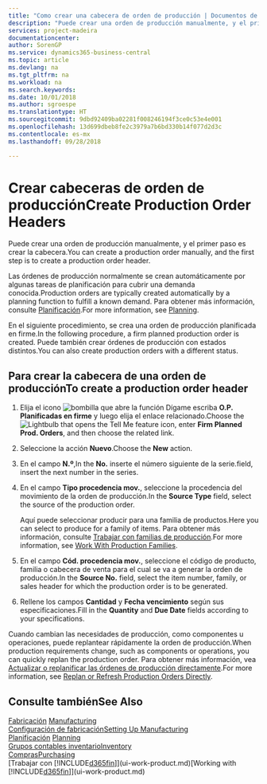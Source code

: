 ```yaml
---
title: "Como crear una cabecera de orden de producción | Documentos de Microsoft"
description: "Puede crear una orden de producción manualmente, y el primer paso es crear la cabecera."
services: project-madeira
documentationcenter: 
author: SorenGP
ms.service: dynamics365-business-central
ms.topic: article
ms.devlang: na
ms.tgt_pltfrm: na
ms.workload: na
ms.search.keywords: 
ms.date: 10/01/2018
ms.author: sgroespe
ms.translationtype: HT
ms.sourcegitcommit: 9dbd92409ba02281f008246194f3ce0c53e4e001
ms.openlocfilehash: 13d699dbeb8fe2c3979a7b6bd330b14f077d2d3c
ms.contentlocale: es-mx
ms.lasthandoff: 09/28/2018

---
```

# <a name="create-production-order-headers"></a><span data-ttu-id="65835-103">Crear cabeceras de orden de producción</span><span class="sxs-lookup"><span data-stu-id="65835-103">Create Production Order Headers</span></span>
<span data-ttu-id="65835-104">Puede crear una orden de producción manualmente, y el primer paso es crear la cabecera.</span><span class="sxs-lookup"><span data-stu-id="65835-104">You can create a production order manually, and the first step is to create a production order header.</span></span>

<span data-ttu-id="65835-105">Las órdenes de producción normalmente se crean automáticamente por algunas tareas de planificación para cubrir una demanda conocida.</span><span class="sxs-lookup"><span data-stu-id="65835-105">Production orders are typically created automatically by a planning function to fulfill a known demand.</span></span> <span data-ttu-id="65835-106">Para obtener más información, consulte [Planificación](production-planning.md).</span><span class="sxs-lookup"><span data-stu-id="65835-106">For more information, see [Planning](production-planning.md).</span></span>   

<span data-ttu-id="65835-107">En el siguiente procedimiento, se crea una orden de producción planificada en firme.</span><span class="sxs-lookup"><span data-stu-id="65835-107">In the following procedure, a firm planned production order is created.</span></span> <span data-ttu-id="65835-108">Puede también crear órdenes de producción con estados distintos.</span><span class="sxs-lookup"><span data-stu-id="65835-108">You can also create production orders with a different status.</span></span>  

## <a name="to-create-a-production-order-header"></a><span data-ttu-id="65835-109">Para crear la cabecera de una orden de producción</span><span class="sxs-lookup"><span data-stu-id="65835-109">To create a production order header</span></span>  
1.  <span data-ttu-id="65835-110">Elija el icono ![bombilla que abre la función Dígame](media/ui-search/search_small.png "Dígame que desea hacer") escriba **O.P. Planificadas en firme** y luego elija el enlace relacionado.</span><span class="sxs-lookup"><span data-stu-id="65835-110">Choose the ![Lightbulb that opens the Tell Me feature](media/ui-search/search_small.png "Tell me what you want to do") icon, enter **Firm Planned Prod. Orders**, and then choose the related link.</span></span>  
2.  <span data-ttu-id="65835-111">Seleccione la acción **Nuevo**.</span><span class="sxs-lookup"><span data-stu-id="65835-111">Choose the **New** action.</span></span>  
3.  <span data-ttu-id="65835-112">En el campo **N.º**,</span><span class="sxs-lookup"><span data-stu-id="65835-112">In the **No.**</span></span> <span data-ttu-id="65835-113">inserte el número siguiente de la serie.</span><span class="sxs-lookup"><span data-stu-id="65835-113">field, insert the next number in the series.</span></span>  
4.  <span data-ttu-id="65835-114">En el campo **Tipo procedencia mov.**, seleccione la procedencia del movimiento de la orden de producción.</span><span class="sxs-lookup"><span data-stu-id="65835-114">In the **Source Type** field, select the source of the production order.</span></span>

    <span data-ttu-id="65835-115">Aquí puede seleccionar producir para una familia de productos.</span><span class="sxs-lookup"><span data-stu-id="65835-115">Here you can select to produce for a family of items.</span></span> <span data-ttu-id="65835-116">Para obtener más información, consulte [Trabajar con familias de producción](production-how-work-family.md).</span><span class="sxs-lookup"><span data-stu-id="65835-116">For more information, see [Work With Production Families](production-how-work-family.md).</span></span>
5.  <span data-ttu-id="65835-117">En el campo **Cód. procedencia mov.**, seleccione el código de producto, familia o cabecera de venta para el cual se va a generar la orden de producción.</span><span class="sxs-lookup"><span data-stu-id="65835-117">In the **Source No.** field, select the item number, family, or sales header for which the production order is to be generated.</span></span>  
6.  <span data-ttu-id="65835-118">Rellene los campos **Cantidad** y **Fecha vencimiento** según sus especificaciones.</span><span class="sxs-lookup"><span data-stu-id="65835-118">Fill in the **Quantity** and **Due Date** fields according to your specifications.</span></span>  

<span data-ttu-id="65835-119">Cuando cambian las necesidades de producción, como componentes u operaciones, puede replantear rápidamente la orden de producción.</span><span class="sxs-lookup"><span data-stu-id="65835-119">When production requirements change, such as components or operations, you can quickly replan the production order.</span></span> <span data-ttu-id="65835-120">Para obtener más información, vea [Actualizar o replanificar las órdenes de producción directamente](production-how-to-replan-refresh-production-orders.md).</span><span class="sxs-lookup"><span data-stu-id="65835-120">For more information, see [Replan or Refresh Production Orders Directly](production-how-to-replan-refresh-production-orders.md).</span></span> 

## <a name="see-also"></a><span data-ttu-id="65835-121">Consulte también</span><span class="sxs-lookup"><span data-stu-id="65835-121">See Also</span></span>  
<span data-ttu-id="65835-122">[Fabricación](production-manage-manufacturing.md)  </span><span class="sxs-lookup"><span data-stu-id="65835-122">[Manufacturing](production-manage-manufacturing.md)  </span></span>  
[<span data-ttu-id="65835-123">Configuración de fabricación</span><span class="sxs-lookup"><span data-stu-id="65835-123">Setting Up Manufacturing</span></span>](production-configure-production-processes.md)  
<span data-ttu-id="65835-124">[Planificación](production-planning.md)    </span><span class="sxs-lookup"><span data-stu-id="65835-124">[Planning](production-planning.md)    </span></span>  
[<span data-ttu-id="65835-125">Grupos contables inventario</span><span class="sxs-lookup"><span data-stu-id="65835-125">Inventory</span></span>](inventory-manage-inventory.md)  
[<span data-ttu-id="65835-126">Compras</span><span class="sxs-lookup"><span data-stu-id="65835-126">Purchasing</span></span>](purchasing-manage-purchasing.md)  
<span data-ttu-id="65835-127">[Trabajar con [!INCLUDE[d365fin](includes/d365fin_md.md)]](ui-work-product.md)</span><span class="sxs-lookup"><span data-stu-id="65835-127">[Working with [!INCLUDE[d365fin](includes/d365fin_md.md)]](ui-work-product.md)</span></span>

